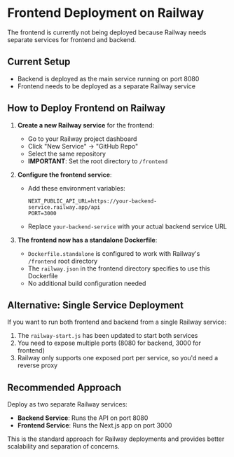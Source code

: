 # Frontend Deployment on Railway

The frontend is currently not being deployed because Railway needs separate services for frontend and backend.

## Current Setup
- Backend is deployed as the main service running on port 8080
- Frontend needs to be deployed as a separate Railway service

## How to Deploy Frontend on Railway

1. **Create a new Railway service** for the frontend:
   - Go to your Railway project dashboard
   - Click "New Service" → "GitHub Repo"
   - Select the same repository
   - **IMPORTANT**: Set the root directory to `/frontend`

2. **Configure the frontend service**:
   - Add these environment variables:
     ```
     NEXT_PUBLIC_API_URL=https://your-backend-service.railway.app/api
     PORT=3000
     ```
   - Replace `your-backend-service` with your actual backend service URL

3. **The frontend now has a standalone Dockerfile**:
   - `Dockerfile.standalone` is configured to work with Railway's `/frontend` root directory
   - The `railway.json` in the frontend directory specifies to use this Dockerfile
   - No additional build configuration needed

## Alternative: Single Service Deployment

If you want to run both frontend and backend from a single Railway service:

1. The `railway-start.js` has been updated to start both services
2. You need to expose multiple ports (8080 for backend, 3000 for frontend)
3. Railway only supports one exposed port per service, so you'd need a reverse proxy

## Recommended Approach

Deploy as two separate Railway services:
- **Backend Service**: Runs the API on port 8080
- **Frontend Service**: Runs the Next.js app on port 3000

This is the standard approach for Railway deployments and provides better scalability and separation of concerns.